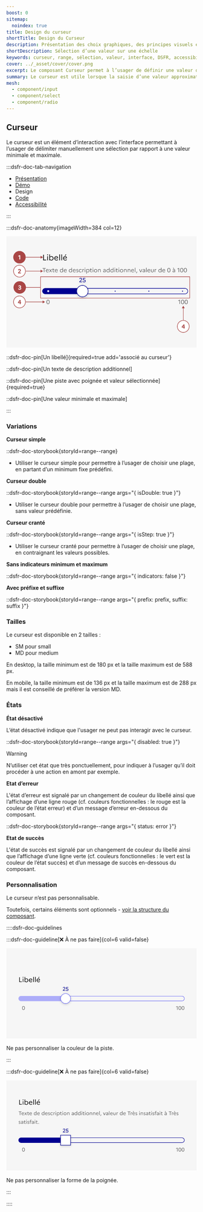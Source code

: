 ```yaml
---
boost: 0
sitemap:
  noindex: true
title: Design du curseur
shortTitle: Design du Curseur
description: Présentation des choix graphiques, des principes visuels et des variantes disponibles du composant Curseur.
shortDescription: Sélection d’une valeur sur une échelle
keywords: curseur, range, sélection, valeur, interface, DSFR, accessibilité, filtre, composant
cover: ../_asset/cover/cover.png
excerpt: Le composant Curseur permet à l’usager de définir une valeur dans une plage donnée, souvent utilisée pour ajuster un paramètre de façon dynamique et visuelle.
summary: Le curseur est utile lorsque la saisie d’une valeur approximative est suffisante, comme pour filtrer des contenus ou ajuster des préférences. Il propose différentes variantes - simple, double ou cranté, avec ou sans affichage des bornes. Non personnalisable, il est conçu pour un usage fluide et accessible, avec retour visuel en temps réel sur les valeurs sélectionnées.
mesh:
  - component/input
  - component/select
  - component/radio
---
```


## Curseur

Le curseur est un élément d’interaction avec l’interface permettant à l’usager de délimiter manuellement une sélection par rapport à une valeur minimale et maximale.

:::dsfr-doc-tab-navigation

- [Présentation](../index.md)
- [Démo](../demo/index.md)
- Design
- [Code](../code/index.md)
- [Accessibilité](../accessibility/index.md)

:::

:::dsfr-doc-anatomy{imageWidth=384 col=12}

![Anatomie du bouton](../_asset/anatomy/anatomy-1.png)

::dsfr-doc-pin[Un libellé]{required=true add='associé au curseur'}

::dsfr-doc-pin[Un texte de description additionnel]

::dsfr-doc-pin[Une piste avec poignée et valeur sélectionnée]{required=true}

::dsfr-doc-pin[Une valeur minimale et maximale]

:::

### Variations

**Curseur simple**

::dsfr-doc-storybook{storyId=range--range}

- Utiliser le curseur simple pour permettre à l’usager de choisir une plage, en partant d’un minimum fixe prédéfini.

**Curseur double**

::dsfr-doc-storybook{storyId=range--range args="{ isDouble: true }"}

- Utiliser le curseur double pour permettre à l’usager de choisir une plage, sans valeur prédéfinie.

**Curseur cranté**

::dsfr-doc-storybook{storyId=range--range args="{ isStep: true }"}

- Utiliser le curseur cranté pour permettre à l’usager de choisir une plage, en contraignant les valeurs possibles.

**Sans indicateurs minimum et maximum**

::dsfr-doc-storybook{storyId=range--range args="{ indicators: false }"}

**Avec préfixe et suffixe**

::dsfr-doc-storybook{storyId=range--range args="{ prefix: prefix, suffix: suffix }"}

### Tailles

Le curseur est disponible en 2 tailles :

- SM pour small
- MD pour medium

En desktop, la taille minimum est de 180 px et la taille maximum est de 588 px.

En mobile, la taille minimum est de 136 px et la taille maximum est de 288 px mais il est conseillé de préférer la version MD.

### États

**État désactivé**

L’état désactivé indique que l'usager ne peut pas interagir avec le curseur.

::dsfr-doc-storybook{storyId=range--range args="{ disabled: true }"}

> [!WARNING]
> N’utiliser cet état que très ponctuellement, pour indiquer à l’usager qu’il doit procéder à une action en amont par exemple.

**Etat d’erreur**

L'état d’erreur est signalé par un changement de couleur du libellé ainsi que l’affichage d’une ligne rouge (cf. couleurs fonctionnelles : le rouge est la couleur de l’état erreur) et d’un message d’erreur en-dessous du composant.

::dsfr-doc-storybook{storyId=range--range args="{ status: error }"}

**Etat de succès**

L'état de succès est signalé par un changement de couleur du libellé ainsi que l’affichage d’une ligne verte (cf. couleurs fonctionnelles : le vert est la couleur de l’état succès) et d’un message de succès en-dessous du composant.

### Personnalisation

Le curseur n’est pas personnalisable.

Toutefois, certains éléments sont optionnels - [voir la structure du composant](#curseur).

::::dsfr-doc-guidelines

:::dsfr-doc-guideline[❌ À ne pas faire]{col=6 valid=false}

![](../_asset/custom/dont-1.png)

Ne pas personnaliser la couleur de la piste.

:::

:::dsfr-doc-guideline[❌ À ne pas faire]{col=6 valid=false}

![](../_asset/custom/dont-2.png)

Ne pas personnaliser la forme de la poignée.

:::

::::
